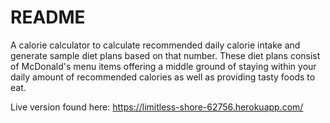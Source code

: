 # README

A calorie calculator to calculate recommended daily calorie intake and generate sample diet plans based on that number. These diet plans consist of McDonald's menu items offering a middle ground of staying within your daily amount of recommended calories as well as providing tasty foods to eat.

Live version found here: https://limitless-shore-62756.herokuapp.com/
